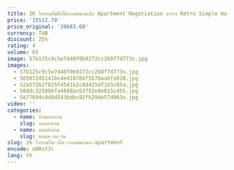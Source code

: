 ```yaml
---
title: ZK โบราณไม้ฝังโต๊ะกลมขนาดเล็ก Apartment Negotiation ตาราง Retro Simple Home Decor
price: '15512.70'
price_original: '20683.60'
currency: THB
discount: 25%
rating: 4
volume: 65
image: S7b125c9c5e7d40f0b9272cc260f7d773s.jpg
images:
  - S7b125c9c5e7d40f0b9272cc260f7d773s.jpg
  - S0507245141bc4ed18784f557baa6fe826.jpg
  - S2a572b2f025f4541b2c8d425df1b5c85a.jpg
  - S0ddc325886fa4688ac63752e8e615c455.jpg
  - Se77694c0d6d543bdbc82fb29de57d963x.jpg
video: ''
categories:
  - name: บ้านและสวน
    slug: านและสวน
  - name: ตกแต่งบ้าน
    slug: ตกแต-งบ-าน
slug: zk-โบราณไม-งโต-ะกลมขนาดเล-apartment
encode: oBRstJc
lang: th
---
```

  